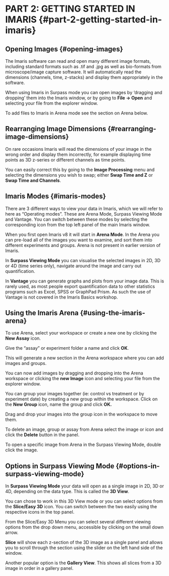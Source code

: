 # PART 2: GETTING STARTED IN IMARIS {#part-2-getting-started-in-imaris}

## Opening Images {#opening-images}

The Imaris software can read and open many different image formats, including standard formats such as .tif and .jpg as well as bio-formats from microscope/image capture software. It will automatically read the dimensions (channels, time, z-stacks) and display them appropriately in the software.

When using Imaris in Surpass mode you can open images by ‘dragging and dropping’ them into the Imaris window, or by going to **File -&gt; Open** and selecting your file from the explorer window.

To add files to Imaris in Arena mode see the section on Arena below.

## Rearranging Image Dimensions {#rearranging-image-dimensions}

On rare occasions Imaris will read the dimensions of your image in the wrong order and display them incorrectly, for example displaying time points as 3D z-series or different channels as time points.

You can easily correct this by going to the **Image Processing** menu and selecting the dimensions you wish to swap; either **Swap Time and Z** or **Swap Time and Channels**.

## Imaris Modes {#imaris-modes}

There are 3 different ways to view your data in Imaris, which we will refer to here as “Operating modes”. These are Arena Mode, Surpass Viewing Mode and Vantage. You can switch between these modes by selecting the corresponding icon from the top left panel of the main Imaris window.

When you first open Imaris v8 it will start in **Arena Mode**. In the Arena you can pre-load all of the images you want to examine, and sort them into different experiments and groups. Arena is not present in earlier version of Imaris.

In **Surpass Viewing Mode** you can visualise the selected images in 2D, 3D or 4D (time series only), navigate around the image and carry out quantification.

In **Vantage** you can generate graphs and plots from your image data. This is rarely used, as most people export quantification data to other statistics programs such as Excel, SPSS or GraphPad Prism. As such the use of Vantage is not covered in the Imaris Basics workshop.

## Using the Imaris Arena {#using-the-imaris-arena}

To use Arena, select your workspace or create a new one by clicking the **New Assay** icon.

Give the “assay” or experiment folder a name and click **OK**.

This will generate a new section in the Arena workspace where you can add images and groups.

You can now add images by dragging and dropping into the Arena workspace or clicking the **new Image** icon and selecting your file from the explorer window.

You can group your images together (ie: control vs treatment or by experiment date) by creating a new group within the workspace. Click on the **New Group** icon, name the group and click **OK.**

Drag and drop your images into the group icon in the workspace to move them.

To delete an image, group or assay from Arena select the image or icon and click the **Delete** button in the panel.

To open a specific image from Arena in the Surpass Viewing Mode, double click the image.

## Options in Surpass Viewing Mode {#options-in-surpass-viewing-mode}

In **Surpass Viewing Mode** your data will open as a single image in 2D, 3D or 4D, depending on the data type. This is called the **3D View**.

You can chose to work in this 3D View mode or you can select options from the **Slice/Easy 3D** icon. You can switch between the two easily using the respective icons in the top panel.

From the Slice/Easy 3D Menu you can select several different viewing options from the drop down menu, accessible by clicking on the small down arrow.

**Slice** will show each z-section of the 3D image as a single panel and allows you to scroll through the section using the slider on the left hand side of the window.

Another popular option is the **Gallery View**. This shows all slices from a 3D image in order in a gallery panel.
